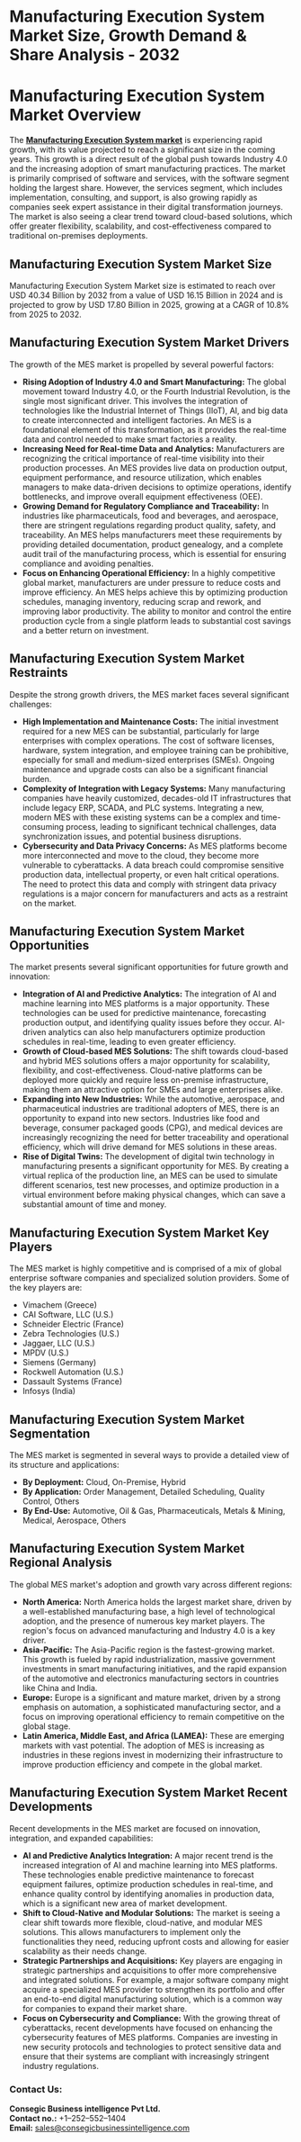 # Manufacturing Execution System Market Size, Growth Demand & Share Analysis - 2032
<h1>Manufacturing Execution System Market Overview</h1>
<p>The <a href="https://www.consegicbusinessintelligence.com/en/request-sample/3211"><b>Manufacturing Execution System market</b></a> is experiencing rapid growth, with its value projected to reach a significant size in the coming years. This growth is a direct result of the global push towards Industry 4.0 and the increasing adoption of smart manufacturing practices. The market is primarily comprised of software and services, with the software segment holding the largest share. However, the services segment, which includes implementation, consulting, and support, is also growing rapidly as companies seek expert assistance in their digital transformation journeys. The market is also seeing a clear trend toward cloud-based solutions, which offer greater flexibility, scalability, and cost-effectiveness compared to traditional on-premises deployments.</p>

<h2>Manufacturing Execution System Market Size</h2>
<p>Manufacturing Execution System Market size is estimated to reach over USD 40.34 Billion by 2032 from a value of USD 16.15 Billion in 2024 and is projected to grow by USD 17.80 Billion in 2025, growing at a CAGR of 10.8% from 2025 to 2032.</p>

<h2>Manufacturing Execution System Market Drivers</h2>
<p>The growth of the MES market is propelled by several powerful factors:</p>
<ul>
<li><strong>Rising Adoption of Industry 4.0 and Smart Manufacturing:</strong> The global movement toward Industry 4.0, or the Fourth Industrial Revolution, is the single most significant driver. This involves the integration of technologies like the Industrial Internet of Things (IIoT), AI, and big data to create interconnected and intelligent factories. An MES is a foundational element of this transformation, as it provides the real-time data and control needed to make smart factories a reality.</li>
<li><strong>Increasing Need for Real-time Data and Analytics:</strong> Manufacturers are recognizing the critical importance of real-time visibility into their production processes. An MES provides live data on production output, equipment performance, and resource utilization, which enables managers to make data-driven decisions to optimize operations, identify bottlenecks, and improve overall equipment effectiveness (OEE).</li>
<li><strong>Growing Demand for Regulatory Compliance and Traceability:</strong> In industries like pharmaceuticals, food and beverages, and aerospace, there are stringent regulations regarding product quality, safety, and traceability. An MES helps manufacturers meet these requirements by providing detailed documentation, product genealogy, and a complete audit trail of the manufacturing process, which is essential for ensuring compliance and avoiding penalties.</li>
<li><strong>Focus on Enhancing Operational Efficiency:</strong> In a highly competitive global market, manufacturers are under pressure to reduce costs and improve efficiency. An MES helps achieve this by optimizing production schedules, managing inventory, reducing scrap and rework, and improving labor productivity. The ability to monitor and control the entire production cycle from a single platform leads to substantial cost savings and a better return on investment.</li>
</ul>

<h2>Manufacturing Execution System Market Restraints</h2>
<p>Despite the strong growth drivers, the MES market faces several significant challenges:</p>
<ul>
<li><strong>High Implementation and Maintenance Costs:</strong> The initial investment required for a new MES can be substantial, particularly for large enterprises with complex operations. The cost of software licenses, hardware, system integration, and employee training can be prohibitive, especially for small and medium-sized enterprises (SMEs). Ongoing maintenance and upgrade costs can also be a significant financial burden.</li>
<li><strong>Complexity of Integration with Legacy Systems:</strong> Many manufacturing companies have heavily customized, decades-old IT infrastructures that include legacy ERP, SCADA, and PLC systems. Integrating a new, modern MES with these existing systems can be a complex and time-consuming process, leading to significant technical challenges, data synchronization issues, and potential business disruptions.</li>
<li><strong>Cybersecurity and Data Privacy Concerns:</strong> As MES platforms become more interconnected and move to the cloud, they become more vulnerable to cyberattacks. A data breach could compromise sensitive production data, intellectual property, or even halt critical operations. The need to protect this data and comply with stringent data privacy regulations is a major concern for manufacturers and acts as a restraint on the market.</li>
</ul>

<h2>Manufacturing Execution System Market Opportunities</h2>
<p>The market presents several significant opportunities for future growth and innovation:</p>
<ul>
<li><strong>Integration of AI and Predictive Analytics:</strong> The integration of AI and machine learning into MES platforms is a major opportunity. These technologies can be used for predictive maintenance, forecasting production output, and identifying quality issues before they occur. AI-driven analytics can also help manufacturers optimize production schedules in real-time, leading to even greater efficiency.</li>
<li><strong>Growth of Cloud-based MES Solutions:</strong> The shift towards cloud-based and hybrid MES solutions offers a major opportunity for scalability, flexibility, and cost-effectiveness. Cloud-native platforms can be deployed more quickly and require less on-premise infrastructure, making them an attractive option for SMEs and large enterprises alike.</li>
<li><strong>Expanding into New Industries:</strong> While the automotive, aerospace, and pharmaceutical industries are traditional adopters of MES, there is an opportunity to expand into new sectors. Industries like food and beverage, consumer packaged goods (CPG), and medical devices are increasingly recognizing the need for better traceability and operational efficiency, which will drive demand for MES solutions in these areas.</li>
<li><strong>Rise of Digital Twins:</strong> The development of digital twin technology in manufacturing presents a significant opportunity for MES. By creating a virtual replica of the production line, an MES can be used to simulate different scenarios, test new processes, and optimize production in a virtual environment before making physical changes, which can save a substantial amount of time and money.</li>
</ul>

<h2>Manufacturing Execution System Market Key Players</h2>
<p>The MES market is highly competitive and is comprised of a mix of global enterprise software companies and specialized solution providers. Some of the key players are:</p>
<ul>
<li>Vimachem (Greece)</li>
<li>CAI Software, LLC (U.S.)</li>
<li>Schneider Electric (France)</li>
<li>Zebra Technologies (U.S.)</li>
<li>Jaggaer, LLC (U.S.)</li>
<li>MPDV (U.S.)</li>
<li>Siemens (Germany)</li>
<li>Rockwell Automation (U.S.)</li>
<li>Dassault Systems (France)</li>
<li>Infosys (India)</li>
</ul>

<h2>Manufacturing Execution System Market Segmentation</h2>
<p>The MES market is segmented in several ways to provide a detailed view of its structure and applications:</p>
<ul>
<li><strong>By Deployment:</strong> Cloud, On-Premise, Hybrid</li>
<li><strong>By Application:</strong> Order Management, Detailed Scheduling, Quality Control, Others</li>
<li><strong>By End-Use:</strong> Automotive, Oil & Gas, Pharmaceuticals, Metals & Mining, Medical, Aerospace, Others</li>
</ul>

<h2>Manufacturing Execution System Market Regional Analysis</h2>
<p>The global MES market's adoption and growth vary across different regions:</p>
<ul>
<li><strong>North America:</strong> North America holds the largest market share, driven by a well-established manufacturing base, a high level of technological adoption, and the presence of numerous key market players. The region's focus on advanced manufacturing and Industry 4.0 is a key driver.</li>
<li><strong>Asia-Pacific:</strong> The Asia-Pacific region is the fastest-growing market. This growth is fueled by rapid industrialization, massive government investments in smart manufacturing initiatives, and the rapid expansion of the automotive and electronics manufacturing sectors in countries like China and India.</li>
<li><strong>Europe:</strong> Europe is a significant and mature market, driven by a strong emphasis on automation, a sophisticated manufacturing sector, and a focus on improving operational efficiency to remain competitive on the global stage.</li>
<li><strong>Latin America, Middle East, and Africa (LAMEA):</strong> These are emerging markets with vast potential. The adoption of MES is increasing as industries in these regions invest in modernizing their infrastructure to improve production efficiency and compete in the global market.</li>
</ul>

<h2>Manufacturing Execution System Market Recent Developments</h2>
<p>Recent developments in the MES market are focused on innovation, integration, and expanded capabilities:</p>
<ul>
<li><strong>AI and Predictive Analytics Integration:</strong> A major recent trend is the increased integration of AI and machine learning into MES platforms. These technologies enable predictive maintenance to forecast equipment failures, optimize production schedules in real-time, and enhance quality control by identifying anomalies in production data, which is a significant new area of market development.</li>
<li><strong>Shift to Cloud-Native and Modular Solutions:</strong> The market is seeing a clear shift towards more flexible, cloud-native, and modular MES solutions. This allows manufacturers to implement only the functionalities they need, reducing upfront costs and allowing for easier scalability as their needs change.</li>
<li><strong>Strategic Partnerships and Acquisitions:</strong> Key players are engaging in strategic partnerships and acquisitions to offer more comprehensive and integrated solutions. For example, a major software company might acquire a specialized MES provider to strengthen its portfolio and offer an end-to-end digital manufacturing solution, which is a common way for companies to expand their market share.</li>
<li><strong>Focus on Cybersecurity and Compliance:</strong> With the growing threat of cyberattacks, recent developments have focused on enhancing the cybersecurity features of MES platforms. Companies are investing in new security protocols and technologies to protect sensitive data and ensure that their systems are compliant with increasingly stringent industry regulations.</li>
</ul>

<div class="contact-info">
<h3>Contact Us:</h3>
<p><strong>Consegic Business intelligence Pvt Ltd.</strong><br>
<strong>Contact no.:</strong> +1–252–552–1404<br>
<strong>Email:</strong> <a href="mailto:sales@consegicbusinessintelligence.com">sales@consegicbusinessintelligence.com</a></p>
</div>
